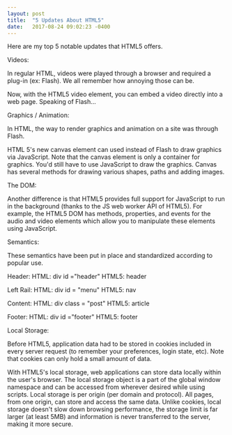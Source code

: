 ```yaml
---
layout: post
title:  "5 Updates About HTML5"
date:   2017-08-24 09:02:23 -0400
---
```



Here are my top 5 notable updates that HTML5 offers.

Videos:

In regular HTML, videos were played through a browser and required a plug-in (ex: Flash). We all remember how annoying those can be.

Now, with the HTML5 video element, you can embed a video directly into a web page. Speaking of Flash...


Graphics / Animation:
 
In HTML, the way to render graphics and animation on a site was through Flash.

HTML 5's new canvas element can used instead of Flash to draw graphics via JavaScript. Note that the canvas element is only a container for graphics. You'd still have to use JavaScript to draw the graphics. Canvas has several methods for drawing various shapes, paths and adding images.


The DOM:

Another difference is that HTML5 provides full support for JavaScript to run in the background (thanks to the JS web worker API of HTML5). For example, the HTML5 DOM has methods, properties, and events for the audio and video elements which allow you to manipulate these elements using JavaScript.


Semantics:

These semantics have been put in place and standardized according to popular use.

Header:
HTML: div id ="header"
HTML5: header

Left Rail:
HTML: div id = "menu"
HTML5: nav

Content:
HTML: div class = "post"
HTML5: article

Footer:
HTML: div id ="footer"
HTML5: footer


Local Storage:

Before HTML5, application data had to be stored in cookies included in every server request (to remember your preferences, login state, etc). Note that cookies can only hold a small amount of data.

With HTML5's local storage, web applications can store data locally within the user's browser. The local storage object is a part of the global window namespace and can be accessed from wherever desired while using scripts. Local storage is per origin (per domain and protocol). All pages, from one origin, can store and access the same data. Unlike cookies, local storage doesn't slow down browsing performance, the storage limit is far larger (at least 5MB) and information is never transferred to the server, making it more secure.

